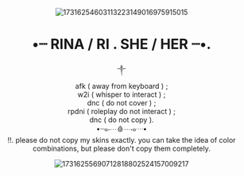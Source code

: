 <div align="center">

![17316254603113223149016975915015](https://github.com/user-attachments/assets/e8385acf-a7a5-49d6-aceb-fe5d0a5e11c8)


# •┈ RINA / RI . SHE / HER ┈•.<br/>
ㅤㅤㅤㅤㅤㅤㅤㅤㅤㅤㅤㅤㅤ༒︎ㅤㅤㅤㅤㅤㅤㅤㅤㅤㅤㅤㅤㅤ   
afk ( away from keyboard ) ;<br/>
w2i ( whisper to interact ) ;<br/>
dnc ( do not cover ) ;<br/>
rpdni ( roleplay do not interact ) ;<br/>
dnc ( do not copy ).<br/>
•┈๑⋅⋯🩸⋯⋅๑┈•  
!!. please do not copy my skins exactly. you can take the idea of color combinations, but please don't copy them completely.

![17316255690712818802524157009217](https://github.com/user-attachments/assets/b34ec122-281f-412e-b02d-59b691215887)

